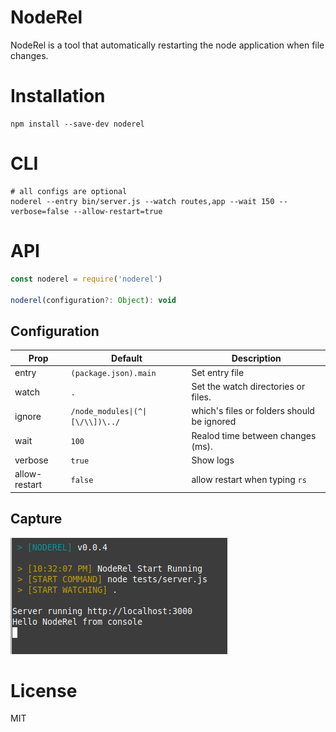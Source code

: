 # NodeRel
NodeRel is a tool that automatically restarting the node application when file changes.

[downloads]: https://badgen.net/npm/dt/noderel
[version]:       http://img.shields.io/npm/v/noderel.svg?style=flat-square

# Installation
```shell
npm install --save-dev noderel
```

# CLI
```shell
# all configs are optional 
noderel --entry bin/server.js --watch routes,app --wait 150 --verbose=false --allow-restart=true
```

# API
```js
const noderel = require('noderel')

noderel(configuration?: Object): void
```

## Configuration

| Prop     | Default                          | Description                   |
|----------|----------------------------------|-------------------------------|
|entry     | `(package.json).main`            | Set entry file |
|watch     | `.`                              | Set the watch directories or files. |
|ignore   | `/node_modules\|(^\|[\/\\])\../` | which\'s files or folders should be ignored |
|wait      | `100`                            | Realod time between changes (ms). |
|verbose   | `true`                          | Show logs |
|allow-restart | `false` | allow restart when typing `rs`|

## Capture
![Capture](capture.png)

# License
MIT

[license]: https://badgen.net/npm/license/noderel
